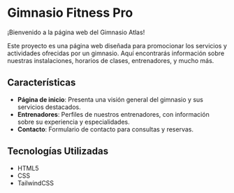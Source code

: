 # Gimnasio Fitness Pro

¡Bienvenido a la página web del Gimnasio Atlas!

Este proyecto es una página web diseñada para promocionar los servicios y actividades ofrecidas por un gimnasio. Aquí encontrarás información sobre nuestras instalaciones, horarios de clases, entrenadores, y mucho más.

## Características

- **Página de inicio**: Presenta una visión general del gimnasio y sus servicios destacados.
- **Entrenadores**: Perfiles de nuestros entrenadores, con información sobre su experiencia y especialidades.
- **Contacto**: Formulario de contacto para consultas y reservas.

## Tecnologías Utilizadas

- HTML5
- CSS
- TailwindCSS

